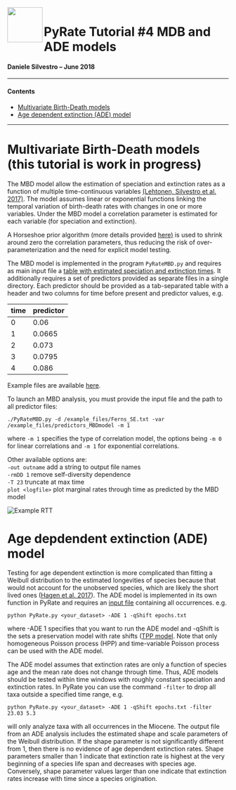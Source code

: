 <img src="https://github.com/dsilvestro/PyRate/blob/master/pyrate_lib/PyRate_logo1024.png" align="left" width="80">  

# PyRate Tutorial \#4 MDB and ADE models
#### Daniele Silvestro – June 2018
***
#### Contents
* [Multivariate Birth-Death models](https://github.com/dsilvestro/PyRate/blob/master/tutorials/pyrate_tutorial_3.md#setting-up-an-analysis-using-rjmcmc)  
* [Age dependent extinction (ADE) model](https://github.com/dsilvestro/PyRate/blob/master/tutorials/pyrate_tutorial_3.md#rjmcmc-output)
  
***

# Multivariate Birth-Death models (this tutorial is work in progress)

The MBD model allow the estimation of speciation and extinction rates as a function of multiple time-continuous variables [(Lehtonen, Silvestro et al. 2017)](https://www.nature.com/articles/s41598-017-05263-7). The model assumes linear or exponential functions linking the temporal variation of birth-death rates with changes in one or more variables.
Under the MBD model a correlation parameter is estimated for each variable (for speciation and extinction).

A Horseshoe prior algorithm (more details provided [here)](https://www.nature.com/articles/s41598-017-05263-7) is used to shrink around zero the correlation parameters, thus reducing the risk of over-parameterization and the need for explicit model testing. 

The MBD model is implemented in the program `PyRateMBD.py` and requires as main input file a [table with estimated speciation and extinction times](https://github.com/dsilvestro/PyRate/blob/master/tutorials/pyrate_tutorial_2.md#generate-input-file-for-pyratecontinuous). It additionally requires a set of predictors provided as separate files in a single directory.
Each predictor should be provided as a tab-separated table with a header and two columns for time before present and predictor values, e.g.

time | predictor
----- | -------
0	| 0.06
1	| 0.0665
2	| 0.073
3	| 0.0795
4	| 0.086

Example files are available [here](https://github.com/dsilvestro/PyRate/tree/master/example_files/predictors_MBDmodel).

To launch an MBD analysis, you must provide the input file and the path to all predictor files:

`./PyRateMBD.py -d /example_files/Ferns_SE.txt -var /example_files/predictors_MBDmodel -m 1`

where `-m 1` specifies the type of correlation model, the options being `-m 0` for linear correlations and `-m 1` for exponential correlations. 

Other available options are:  
`-out outname` add a string to output file names   
`-rmDD 1` remove self-diversity dependence  
`-T 23` truncate at max time  
`plot <logfile>` plot marginal rates through time as predicted by the MBD model  

![Example RTT](https://github.com/dsilvestro/PyRate/blob/master/example_files/plots/Ferns_MBD_short_run.png)


# Age depdendent extinction (ADE) model

Testing for age dependent extinction is more complicated than fitting a Weibull distribution to the estimated longevities of species because that would not account for the unobserved species, which are likely the short lived ones ([Hagen et al. 2017](https://academic.oup.com/sysbio/article/doi/10.1093/sysbio/syx082/4563320/Estimating-Agedependent-Extinction-Contrasting)). The ADE model is implemented in its own function in PyRate and requires an [input file](https://github.com/dsilvestro/PyRate/blob/master/tutorials/pyrate_tutorial_1.md#generate-pyrate-input-file-option-1) containing all occurrences.
e.g.

`python PyRate.py <your_dataset> -ADE 1 -qShift epochs.txt`

where -ADE 1 specifies that you want to run the ADE model and -qShift is the  sets a preservation model with rate shifts ([TPP model](https://github.com/dsilvestro/PyRate/blob/master/tutorials/pyrate_tutorial_1.md#defining-the-preservation-model). Note that only homogeneous Poisson process (HPP) and time-variable Poisson process can be used with the ADE model. 

The ADE model assumes that extinction rates are only a function of species age and the mean rate does not change through time. Thus, ADE models should be tested within time windows with roughly constant speciation and extinction rates. In PyRate you can use the command `-filter` to drop all taxa outside a specified time range, e.g. 

`python PyRate.py <your_dataset> -ADE 1 -qShift epochs.txt -filter 23.03 5.3`

will only analyze taxa with all occurrences in the Miocene. The output file from an ADE analysis includes the estimated shape and scale parameters of the Weibull distribution. If the shape parameter is not significantly different from 1, then there is no evidence of age dependent extinction rates. Shape parameters smaller than 1 indicate that extinction rate is highest at the very beginning of a species life span and decreases with species age. Conversely, shape parameter values larger than one indicate that extinction rates increase with time since a species origination. 
